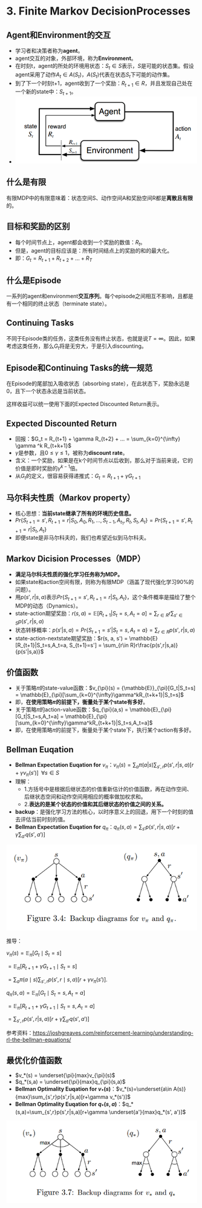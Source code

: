 # 3. Finite Markov DecisionProcesses

## Agent和Environment的交互

- 学习者和决策者称为**agent**。
- agent交互的对象，外部环境，称为**Environment**。
- 在时刻t，agent的所处的环境用状态：$S_t \in S$表示，$S$是可能的状态集。假设agent采用了动作$A_t\in A(S_t)$，$A(S_t)$代表在状态$S_t$下可能的动作集。
- 到了下一个时刻t+1，agent收到了一个奖励：$R_{t+1} \in R$，并且发现自己处在一个新的state中：$S_{t+1}$。
- ![agent_env](../res/agent_env.png)

## 什么是有限

有限MDP中的有限意味着：状态空间S、动作空间A和奖励空间R都是**离散且有限**的。

## 目标和奖励的区别

- 每个时间节点上，agent都会收到一个奖励的数值：$R_t$。
- 但是，agent的目标应该是：所有时间结点上的奖励的和的最大化。
- 即：$G_t = R_{t+1} +  R_{t+2} + ... + R_T$

## 什么是Episode

一系列的agent和environment**交互序列**。每个episode之间相互不影响，且都是有一个相同的终止状态（terminate state）。

## Continuing Tasks

不同于Episode类的任务，这类任务没有终止状态，也就是说$T = \infty$。因此，如果考虑这类任务，那么$G_t$将是无穷大，于是引入discounting。

## Episode和Continuing Tasks的统一规范

在Episode的尾部加入吸收状态（absorbing state），在此状态下，奖励永远是0，且下一个状态永远是当前状态。

这样收益可以统一使用下面的Expected Discounted Return表示。

## Expected Discounted Return

- 回报：$G_t = R_{t+1} +  \gamma R_{t+2} + ... = \sum_{k=0}^{\infty} \gamma ^k R_{t+k+1}$
- $\gamma$是参数，且$0\leq \gamma \leq 1$，被称为**discount rate**。
- 含义：一个奖励，如果是在k个时间节点以后收到，那么对于当前来说，它的价值是即时奖励的$\gamma^{k-1}$倍。
- 从$G_t$的定义，很容易获得递推式：$G_t = R_{t+1} + \gamma G_{t+1}$

## 马尔科夫性质（Markov property）

- 核心思想：**当前state继承了所有的环境历史信息。**
- $Pr\{S_{t+1}=s', R_{t+1}=r|S_0,A_0,R_1,...,S_{t-1},A_{t_1},R_t,S_t,A_t\} = Pr\{S_{t+1}=s', R_{t+1}=r|S_t,A_t\}$
- 即便state是非马尔科夫的，我们也希望近似到马尔科夫。

## Markov Dicision Processes（MDP）

- **满足马尔科夫性质的强化学习任务称为MDP。**
- 如果state和action空间有限，则称为有限MDP（涵盖了现代强化学习90%的问题）。
- 用$p(s',r|s,a)$表示$Pr\{S_{t+1}={s}', R_{t+1}=r|S_t,A_t\}$，这个条件概率是描绘了整个MDP的动态（Dynamics）。
- state-action期望奖励：$r(s,a) = \mathbb{E}[R_{t+1}|S_t=s,A_t=a]=\sum_{r\in R}r\sum_{s'\in S}p(s', r|s,a)$
- 状态转移概率：$p(s'|s,a) = Pr\{S_{t+1}=s'|S_t=s, A_t=a\}=\sum_{r\in R}p(s', r| s, a)$
- state-action-nextstate期望奖励：$r(s, a, s') = \mathbb{E}[R_{t+1}|S_t=s,A_t=a, S_{t+1}=s'] = \sum_{r\in R}r\frac{p(s',r|s,a)}{p(s'|s,a)}$

## 价值函数

- 关于策略$\pi$的state-value函数：$v_{\pi}(s) = {\mathbb{E}}_{\pi}[G_t|S_t=s] = \mathbb{E}_{\pi}[\sum_{k=0}^{\infty}\gamma^kR_{t+k+1}|S_t=s]$
- 即，**在使用策略$\pi$的前提下，衡量处于某个state有多好**。
- 关于策略$\pi$的action-value函数：$q_{\pi}(a,s) = \mathbb{E}_{\pi}[G_t|S_t=s,A_t=a] = \mathbb{E}_{\pi}[\sum_{k=0}^{\infty}\gamma^kR_{t+k+1}|S_t=s,A_t=a]$
- 即，在使用策略$\pi$的前提下，衡量处于某个state下，执行某个action有多好。

## Bellman Euqation

- **Bellman Expectation Euqation for** $v_{\pi}$：$v_{\pi}(s) = \sum_a\pi(a|s)\sum_{s',r}p(s',r|s,a)[r+\gamma v_{\pi}(s')]\;\;\forall s \in S$
- 理解：
  - 1.方括号中是根据后继状态的价值重新估计的价值函数，再在动作空间、后继状态空间和动作空间用相应的概率做加权求和。
  - 2.**表达的是某个状态的价值和其后继状态的价值之间的关系。**
- **backup**：是强化学习方法的核心，以时序意义上的回退，用下一个时刻的值去评估当前时刻的值。
- **Bellman Expectation Euqation for** $q_{\pi}$：$q_{\pi}(s,a) = \sum_{s'}p(s',r|s,a)[r+\gamma \sum_{a'}q(s',a')]$

![backup](../res/backup.png)

推导：

$v_\pi(s) = \mathbb{E}_{\pi}[G_t \mid S_t = s]$

$= \mathbb{E}_{\pi} [R_{t+1} + \gamma G_{t+1} \mid S_t = s]$

$= \sum_a \pi(a \mid s) \sum_{s', r} p(s', r \mid s, a) [r + \gamma v_\pi(s')].$

$q_{\pi}(s,a) = \mathbb{E}_{\pi}[G_t \mid S_t = s, A_t = a]$

$= \mathbb{E}_\pi [R_{t+1} + \gamma G_{t+1} \mid S_t = s, A_t = a]$

$= \sum_{s',r}p(s',r|s,a)[r+\gamma \sum_{a'}q(s',a')]$

参考资料：https://joshgreaves.com/reinforcement-learning/understanding-rl-the-bellman-equations/

## 最优化价值函数

- $v_*(s) = \underset{\pi}{max}v_{\pi}(s)$
- $q_*(s,a) = \underset{\pi}{max}q_{\pi}(s,a)$
- **Bellman Optimality Euqation for $v_*(s)$**：$v_*(s)=\underset{a\in A(s)}{max}\sum_{s',r}p(s',r|s,a)[r+\gamma v_*(s')]$
- **Bellman Optimality Euqation for $q_*(s,a)$**：$q_*(s,a)=\sum_{s',r}p(s',r|s,a)[r+\gamma \underset{a'}{max}q_*(s', a')]$

![backup_opt](../res/backup_opt.png)
